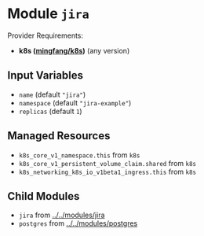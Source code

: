 
# Module `jira`

Provider Requirements:
* **k8s ([mingfang/k8s](https://registry.terraform.io/providers/mingfang/k8s/latest))** (any version)

## Input Variables
* `name` (default `"jira"`)
* `namespace` (default `"jira-example"`)
* `replicas` (default `1`)

## Managed Resources
* `k8s_core_v1_namespace.this` from `k8s`
* `k8s_core_v1_persistent_volume_claim.shared` from `k8s`
* `k8s_networking_k8s_io_v1beta1_ingress.this` from `k8s`

## Child Modules
* `jira` from [../../modules/jira](../../modules/jira)
* `postgres` from [../../modules/postgres](../../modules/postgres)

